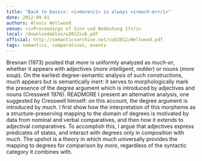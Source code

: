 ```yaml
---
title: "Back to basics: <i>more</i> is always <i>much-er</i>"
date: 2012-09-01
authors: Alexis Wellwood
venue: <i>Proceedings of Sinn und Bedeutung 17</i>
local: /downloadables/w2012sub.pdf
official: http://semanticsarchive.net/sub2012/Wellwood.pdf
tags: semantics, comparatives, events
---
```


Bresnan (1973) posited that *more* is uniformly analyzed as *much-er*, whether it appears
with adjectives (*more intelligent*, *redder*) or nouns (*more soup*).  On the earliest degree-semantic
analysis of such constructions, *much*
appears but is semantically inert: it serves to morphologically
mark the presence of the degree argument which is introduced by adjectives and nouns (Cresswell
1976). READMORE  I present an alternative analysis, one suggested by Cresswell himself: on this account, the
degree argument is introduced by
*much*.  I first show how the interpretation of this morpheme as
a structure-preserving mapping to the domain of degrees is motivated by data from nominal and
verbal comparatives,  and then how it extends to adjectival comparatives.  To accomplish this,  I
argue that adjectives express predicates of states, and interact with degrees only in composition with
*much*.   The  upshot is  a  theory in  which
*much*
universally  provides the  mapping  to degrees  for
comparison by
*more*, regardless of the syntactic category it combines with.

